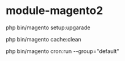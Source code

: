 # module-magento2
php bin/magento setup:upgarade

php bin/magento cache:clean

php bin/magento cron:run --group="default"
